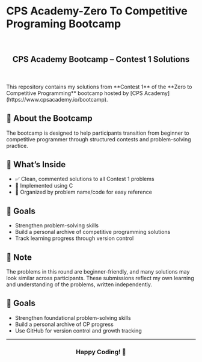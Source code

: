 # CPS Academy-Zero To Competitive Programing Bootcamp
<br>
<h2 align="center"> <b>CPS Academy Bootcamp – Contest 1 Solutions</b></h2>
<br><br>
This repository contains my solutions from **Contest 1** of the **Zero to Competitive Programming** bootcamp hosted by [CPS Academy](https://www.cpsacademy.io/bootcamp).

## 📘 About the Bootcamp
The bootcamp is designed to help participants transition from beginner to competitive programmer through structured contests and problem-solving practice.

## 🧠 What’s Inside
- ✅ Clean, commented solutions to all Contest 1 problems
- 🧮 Implemented using C
- 📂 Organized by problem name/code for easy reference

## 🚀 Goals
- Strengthen problem-solving skills
- Build a personal archive of competitive programming solutions
- Track learning progress through version control

## 📌 Note
The problems in this round are beginner-friendly, and many solutions may look similar across participants. These submissions reflect my own learning and understanding of the problems, written independently.

## 🚀 Goals
- Strengthen foundational problem-solving skills
- Build a personal archive of CP progress
- Use GitHub for version control and growth tracking
---

<h3 align="center">Happy Coding! 🚀 </h3> 
